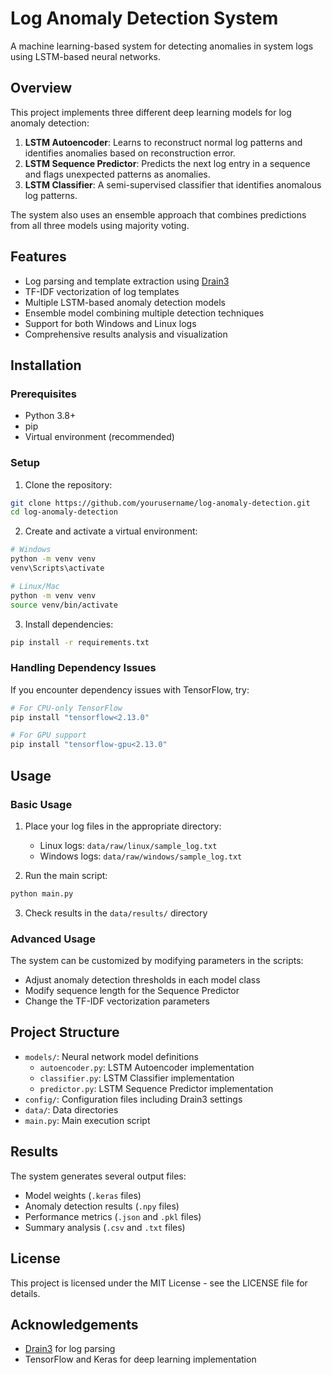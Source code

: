 # Log Anomaly Detection System

A machine learning-based system for detecting anomalies in system logs using LSTM-based neural networks.

## Overview

This project implements three different deep learning models for log anomaly detection:

1. **LSTM Autoencoder**: Learns to reconstruct normal log patterns and identifies anomalies based on reconstruction error.
2. **LSTM Sequence Predictor**: Predicts the next log entry in a sequence and flags unexpected patterns as anomalies.
3. **LSTM Classifier**: A semi-supervised classifier that identifies anomalous log patterns.

The system also uses an ensemble approach that combines predictions from all three models using majority voting.

## Features

- Log parsing and template extraction using [Drain3](https://github.com/logpai/Drain3)
- TF-IDF vectorization of log templates
- Multiple LSTM-based anomaly detection models
- Ensemble model combining multiple detection techniques
- Support for both Windows and Linux logs
- Comprehensive results analysis and visualization

## Installation

### Prerequisites

- Python 3.8+
- pip
- Virtual environment (recommended)

### Setup

1. Clone the repository:
```bash
git clone https://github.com/yourusername/log-anomaly-detection.git
cd log-anomaly-detection
```

2. Create and activate a virtual environment:
```bash
# Windows
python -m venv venv
venv\Scripts\activate

# Linux/Mac
python -m venv venv
source venv/bin/activate
```

3. Install dependencies:
```bash
pip install -r requirements.txt
```

### Handling Dependency Issues

If you encounter dependency issues with TensorFlow, try:

```bash
# For CPU-only TensorFlow
pip install "tensorflow<2.13.0"

# For GPU support
pip install "tensorflow-gpu<2.13.0"
```

## Usage

### Basic Usage

1. Place your log files in the appropriate directory:
   - Linux logs: `data/raw/linux/sample_log.txt`
   - Windows logs: `data/raw/windows/sample_log.txt`

2. Run the main script:
```bash
python main.py
```

3. Check results in the `data/results/` directory

### Advanced Usage

The system can be customized by modifying parameters in the scripts:

- Adjust anomaly detection thresholds in each model class
- Modify sequence length for the Sequence Predictor
- Change the TF-IDF vectorization parameters

## Project Structure

- `models/`: Neural network model definitions
  - `autoencoder.py`: LSTM Autoencoder implementation
  - `classifier.py`: LSTM Classifier implementation
  - `predictor.py`: LSTM Sequence Predictor implementation
- `config/`: Configuration files including Drain3 settings
- `data/`: Data directories
- `main.py`: Main execution script

## Results

The system generates several output files:

- Model weights (`.keras` files)
- Anomaly detection results (`.npy` files)
- Performance metrics (`.json` and `.pkl` files)
- Summary analysis (`.csv` and `.txt` files)



## License

This project is licensed under the MIT License - see the LICENSE file for details.

## Acknowledgements

- [Drain3](https://github.com/logpai/Drain3) for log parsing
- TensorFlow and Keras for deep learning implementation